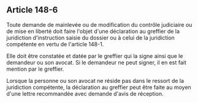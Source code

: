 Article 148-6
----
Toute demande de mainlevée ou de modification du contrôle judiciaire ou de mise
en liberté doit faire l'objet d'une déclaration au greffier de la juridiction
d'instruction saisie du dossier ou à celui de la juridiction compétente en vertu
de l'article 148-1.

Elle doit être constatée et datée par le greffier qui la signe ainsi que le
demandeur ou son avocat. Si le demandeur ne peut signer, il en est fait mention
par le greffier.

Lorsque la personne ou son avocat ne réside pas dans le ressort de la
juridiction compétente, la déclaration au greffier peut être faite au moyen
d'une lettre recommandée avec demande d'avis de réception.
